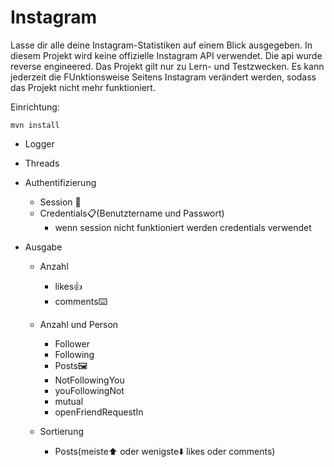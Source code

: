 # Instagram

Lasse dir alle deine Instagram-Statistiken auf einem Blick ausgegeben. In diesem Projekt wird keine offizielle Instagram API verwendet. Die api wurde reverse engineered. Das Projekt gilt nur zu Lern- und Testzwecken. Es kann jederzeit die FUnktionsweise Seitens Instagram verändert werden, sodass das Projekt nicht mehr funktioniert.

Einrichtung:
``` 
mvn install
```

- Logger

- Threads

- Authentifizierung
    - Session 🍪
    - Credentials📋(Benutztername und Passwort)
      - wenn session nicht funktioniert werden credentials verwendet

- Ausgabe
    - Anzahl
      - likes👍
      - comments⌨️
    - Anzahl und Person
      - Follower 
      - Following
      - Posts🖼️
      - NotFollowingYou
      - youFollowingNot
      - mutual
      - openFriendRequestIn
    
    - Sortierung
      - Posts(meiste⬆️ oder wenigste⬇️ likes oder comments)


